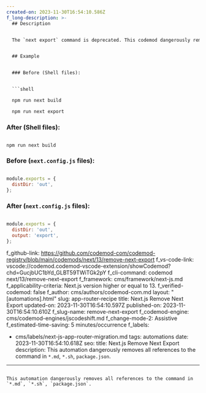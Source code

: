 ```yaml
---
created-on: 2023-11-30T16:54:10.586Z
f_long-description: >-
  ## Description


  The `next export` command is deprecated. This codemod dangerously removes all references to the command in `*.md`, `*.sh`, `package.json`. It also adds a property `output` with the value `export` to the `module.exports` object in `next.config.js` files.


  ## Example


  ### Before (Shell files):


  ```shell

  npm run next build

  npm run next export

  ```


  ### After (Shell files):


  ```shell

  npm run next build

  ```


  ### Before (`next.config.js` files):


  ```javascript

  module.exports = {
  	distDir: 'out',
  };

  ```


  ### After (`next.config.js` files):


  ```javascript

  module.exports = {
  	distDir: 'out',
  	output: 'export',
  };

  ```
f_github-link: https://github.com/codemod-com/codemod-registry/blob/main/codemods/next/13/remove-next-export
f_vs-code-link: vscode://codemod.codemod-vscode-extension/showCodemod?chd=GucjbUC1bYd_GLBT59TWiTGk2pY
f_cli-command: codemod next/13/remove-next-export
f_framework: cms/framework/next-js.md
f_applicability-criteria: Next.js version higher or equal to 13.
f_verified-codemod: false
f_author: cms/authors/codemod-com.md
layout: "[automations].html"
slug: app-router-recipe
title: Next.js Remove Next Export
updated-on: 2023-11-30T16:54:10.597Z
published-on: 2023-11-30T16:54:10.610Z
f_slug-name: remove-next-export
f_codemod-engine: cms/codemod-engines/jscodeshift.md
f_change-mode-2: Assistive
f_estimated-time-saving: 5 minutes/occurrence
f_labels:
  - cms/labels/next-js-app-router-migration.md
tags: automations
date: 2023-11-30T16:54:10.618Z
seo:
  title: Next.js Remove Next Export
  description: This automation dangerously removes all references to the command in
    `*.md`, `*.sh`, `package.json`.
---
```

This automation dangerously removes all references to the command in `*.md`, `*.sh`, `package.json`.